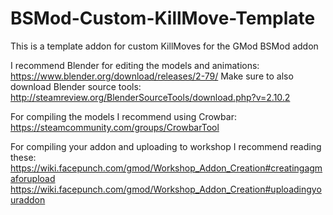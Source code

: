 # BSMod-Custom-KillMove-Template
This is a template addon for custom KillMoves for the GMod BSMod addon

I recommend Blender for editing the models and animations: https://www.blender.org/download/releases/2-79/
Make sure to also download Blender source tools: http://steamreview.org/BlenderSourceTools/download.php?v=2.10.2

For compiling the models I recommend using Crowbar: https://steamcommunity.com/groups/CrowbarTool

For compiling your addon and uploading to workshop I recommend reading these:
https://wiki.facepunch.com/gmod/Workshop_Addon_Creation#creatingagmaforupload
https://wiki.facepunch.com/gmod/Workshop_Addon_Creation#uploadingyouraddon
